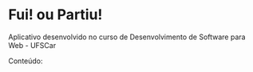 # Fui! ou Partiu!
Aplicativo desenvolvido no curso de Desenvolvimento de Software para Web - UFSCar

Conteúdo:
